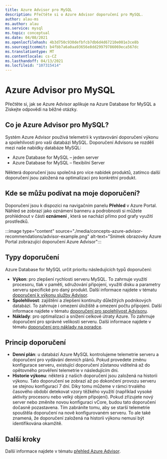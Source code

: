 ```yaml
---
title: Azure Advisor pro MySQL
description: Přečtěte si o Azure Advisor doporučení pro MySQL.
author: alau-ms
ms.author: alau
ms.service: mysql
ms.topic: conceptual
ms.date: 04/08/2021
ms.openlocfilehash: 4b3d750c930defbfcb7db6d4d67210e001e3ce8b
ms.sourcegitcommit: b4fbb7a6a0aa93656e8dd29979786069eca567dc
ms.translationtype: MT
ms.contentlocale: cs-CZ
ms.lasthandoff: 04/13/2021
ms.locfileid: "107315414"
---
```

# <a name="azure-advisor-for-mysql"></a>Azure Advisor pro MySQL
Přečtěte si, jak se Azure Advisor aplikuje na Azure Database for MySQL a Získejte odpovědi na běžné otázky.
## <a name="what-is-azure-advisor-for-mysql"></a>Co je Azure Advisor pro MySQL?
Systém Azure Advisor používá telemetrii k vystavování doporučení výkonu a spolehlivosti pro vaši databázi MySQL. Doporučení Advisoru se rozdělí mezi naše nabídky databáze MySQL:
* Azure Database for MySQL – jeden server
* Azure Database for MySQL – flexibilní Server

Některá doporučení jsou společná pro více nabídek produktů, zatímco další doporučení jsou založená na optimalizaci pro konkrétní produkt.
## <a name="where-can-i-view-my-recommendations"></a>Kde se můžu podívat na moje doporučení?
Doporučení jsou k dispozici na navigačním panelu **Přehled** v Azure Portal. Náhled se zobrazí jako oznámení banneru a podrobnosti si můžete prohlédnout v části **oznámení** , která se nachází přímo pod grafy využití prostředků.

:::image type="content" source="./media/concepts-azure-advisor-recommendations/advisor-example.png" alt-text="Snímek obrazovky Azure Portal zobrazující doporučení Azure Advisor":::

## <a name="recommendation-types"></a>Typy doporučení
Azure Database for MySQL určit prioritu následujících typů doporučení:
* **Výkon**: pro zlepšení rychlosti serveru MySQL. To zahrnuje využití procesoru, tlak v paměti, sdružování připojení, využití disku a parametry serveru specifické pro daný produkt. Další informace najdete v tématu [doporučení k výkonu služby Advisor](../advisor/advisor-performance-recommendations.md).
* **Spolehlivost**: zajištění a zlepšení kontinuity důležitých podnikových databází. To zahrnuje i omezení úložiště a omezení počtu připojení. Další informace najdete v tématu [doporučení pro spolehlivost Advisoru](../advisor/advisor-high-availability-recommendations.md).
* **Náklady**: pro optimalizaci a snížení celkové útraty Azure. To zahrnuje doporučení pro správné velikosti serveru. Další informace najdete v tématu [doporučení pro náklady na poradce](../advisor/advisor-cost-recommendations.md).

## <a name="understanding-your-recommendations"></a>Princip doporučení
* **Denní plán**: u databází Azure MySQL kontrolujeme telemetrie serveru a doporučení pro vydávání denních plánů. Pokud provedete změnu konfigurace serveru, existující doporučení zůstanou viditelná až do opětovného prověření telemetrie v následujícím dni. 
* **Historie výkonu**: některá z našich doporučení jsou založená na historii výkonu. Tato doporučení se zobrazí až po dokončení provozu serveru se stejnou konfigurací 7 dní. Díky tomu můžeme v rámci trvalého časového období detekovat vzory těžkého využití (například vysoké aktivity procesoru nebo velký objem připojení). Pokud zřizujete nový server nebo změníte novou konfiguraci vCore, budou tato doporučení dočasně pozastavena. Tím zabráníte tomu, aby se starší telemetrie spouštěla doporučení na nově konfigurovaném serveru. To ale také znamená, že doporučení založená na historii výkonu nemusí být identifikována okamžitě.

## <a name="next-steps"></a>Další kroky
Další informace najdete v tématu [přehled Azure Advisor](../advisor/advisor-overview.md).
